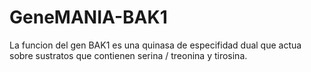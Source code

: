 # GeneMANIA-BAK1
La funcion del gen BAK1 es una quinasa de especifidad dual que actua sobre sustratos que contienen serina / treonina y tirosina.
